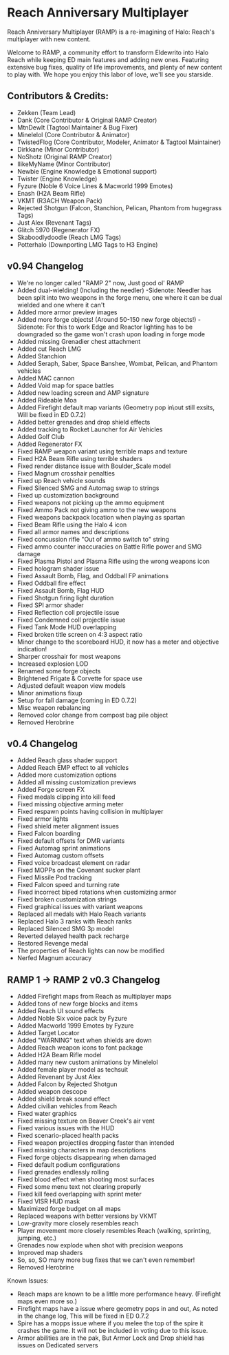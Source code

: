 # Reach Anniversary Multiplayer
Reach Anniversary Multiplayer (RAMP) is a re-imagining of Halo: Reach's multiplayer with new content.

Welcome to RAMP, a community effort to transform Eldewrito into Halo Reach while keeping ED main features and adding new ones. Featuring extensive bug fixes, quality of life improvements, and plenty of new content to play with. We hope you enjoy this labor of love, we'll see you starside.

## Contributors & Credits:
* Zekken (Team Lead)
* Dank (Core Contributor & Original RAMP Creator)
* MtnDewIt (Tagtool Maintainer & Bug Fixer)
* Minelelol (Core Contributor & Animator)
* TwistedFlog (Core Contributor, Modeler, Animator & Tagtool Maintainer)
* Dirkkane (Minor Contributor)
* NoShotz (Original RAMP Creator)
* IlikeMyName (Minor Contributor)
* Newbie (Engine Knowledge & Emotional support)
* Twister (Engine Knowledge)
* Fyzure (Noble 6 Voice Lines & Macworld 1999 Emotes)
* Enash (H2A Beam Rifle)
* VKMT (R3ACH Weapon Pack)
* Rejected Shotgun (Falcon, Stanchion, Pelican, Phantom from hugegrass Tags)
* Just Alex (Revenant Tags)
* Glitch 5970 (Regenerator FX)
* Skaboodlydoodle (Reach LMG Tags)
* Potterhalo (Downporting LMG Tags to H3 Engine)




## v0.94 Changelog
* We're no longer called "RAMP 2" now, Just good ol' RAMP
* Added dual-wielding! (Including the needler)
  -Sidenote: Needler has been split into two weapons in the forge menu, one where it can be dual wielded and one where it can't
* Added more armor preview images
* Added more forge objects! (Around 50-150 new forge objects!)
  -Sidenote: For this to work Edge and Reactor lighting has to be downgraded so the game won't crash upon loading in forge mode
* Added missing Grenadier chest attachment
* Added cut Reach LMG
* Added Stanchion
* Added Seraph, Saber, Space Banshee, Wombat, Pelican, and Phantom vehicles
* Added MAC cannon
* Added Void map for space battles
* Added new loading screen and AMP signature
* Added Rideable Moa
* Added Firefight default map variants (Geometry pop in\out still exsits, Will be fixed in ED 0.7.2)
* Added better grenades and drop shield effects
* Added tracking to Rocket Launcher for Air Vehicles
* Added Golf Club
* Added Regenerator FX
* Fixed RAMP weapon variant using terrible maps and texture
* Fixed H2A Beam Rifle using terrible shaders
* Fixed render distance issue with Boulder_Scale model
* Fixed Magnum crosshair penalties
* Fixed up Reach vehicle sounds
* Fixed Silenced SMG and Automag swap to strings
* Fixed up customization background
* Fixed weapons not picking up the ammo equipment
* Fixed Ammo Pack not giving ammo to the new weapons
* Fixed weapons backpack location when playing as spartan
* Fixed Beam Rifle using the Halo 4 icon
* Fixed all armor names and descriptions
* Fixed concussion rifle "Out of ammo switch to" string
* Fixed ammo counter inaccuracies on Battle Rifle power and SMG damage
* Fixed Plasma Pistol and Plasma Rifle using the wrong weapons icon
* Fixed hologram shader issue
* Fixed Assault Bomb, Flag, and Oddball FP animations
* Fixed Oddball fire effect
* Fixed Assault Bomb, Flag HUD
* Fixed Shotgun firing light duration
* Fixed SPI armor shader
* Fixed Reflection coll projectile issue
* Fixed Condemned coll projectile issue
* Fixed Tank Mode HUD overlapping
* Fixed broken title screen on 4:3 aspect ratio
* Minor change to the scoreboard HUD, it now has a meter and objective indication!
* Sharper crosshair for most weapons
* Increased explosion LOD
* Renamed some forge objects
* Brightened Frigate & Corvette for space use
* Adjusted default weapon view models
* Minor animations fixup
* Setup for fall damage (coming in ED 0.7.2)
* Misc weapon rebalancing
* Removed color change from compost bag pile object
* Removed Herobrine

## v0.4 Changelog
* Added Reach glass shader support
* Added Reach EMP effect to all vehicles
* Added more customization options
* Added all missing customization previews
* Added Forge screen FX
* Fixed medals clipping into kill feed 
* Fixed missing objective arming meter
* Fixed respawn points having collision in multiplayer
* Fixed armor lights
* Fixed shield meter alignment issues
* Fixed Falcon boarding
* Fixed default offsets for DMR variants
* Fixed Automag sprint animations 
* Fixed Automag custom offsets
* Fixed voice broadcast element on radar
* Fixed MOPPs on the Covenant sucker plant
* Fixed Missile Pod tracking
* Fixed Falcon speed and turning rate
* Fixed incorrect biped rotations when customizing armor
* Fixed broken customization strings
* Fixed graphical issues with variant weapons
* Replaced all medals with Halo Reach variants
* Replaced Halo 3 ranks with Reach ranks
* Replaced Silenced SMG 3p model
* Reverted delayed health pack recharge
* Restored Revenge medal
* The properties of Reach lights can now be modified
* Nerfed Magnum accuracy

## RAMP 1 -> RAMP 2 v0.3 Changelog
* Added Firefight maps from Reach as multiplayer maps
* Added tons of new forge blocks and items
* Added Reach UI sound effects
* Added Noble Six voice pack by Fyzure
* Added Macworld 1999 Emotes by Fyzure
* Added Target Locator
* Added "WARNING" text when shields are down
* Added Reach weapon icons to font package
* Added H2A Beam Rifle model
* Added many new custom animations by Minelelol
* Added female player model as techsuit
* Added Revenant by Just Alex
* Added Falcon by Rejected Shotgun
* Added weapon descope
* Added shield break sound effect
* Added civilian vehicles from Reach
* Fixed water graphics
* Fixed missing texture on Beaver Creek's air vent
* Fixed various issues with the HUD
* Fixed scenario-placed health packs
* Fixed weapon projectiles dropping faster than intended
* Fixed missing characters in map descriptions
* Fixed forge objects disappearing when damaged
* Fixed default podium configurations
* Fixed grenades endlessly rolling
* Fixed blood effect when shooting most surfaces
* Fixed some menu text not clearing properly
* Fixed kill feed overlapping with sprint meter
* Fixed VISR HUD mask
* Maximized forge budget on all maps
* Replaced weapons with better versions by VKMT
* Low-gravity more closely resembles reach
* Player movement more closely resembles Reach (walking, sprinting, jumping, etc.)
* Grenades now explode when shot with precision weapons
* Improved map shaders
* So, so, SO many more bug fixes that we can't even remember!
* Removed Herobrine

Known Issues:
* Reach maps are known to be a little more performance heavy. (Firefight maps even more so.)
* Firefight maps have a issue where geometry pops in and out, As noted in the change log, This will be fixed in ED 0.7.2
* Spire has a mopps issue where if you melee the top of the spire it crashes the game. It will not be included in voting due to this issue.
* Armor abilities are in the pak, But Armor Lock and Drop shield has issues on Dedicated servers


